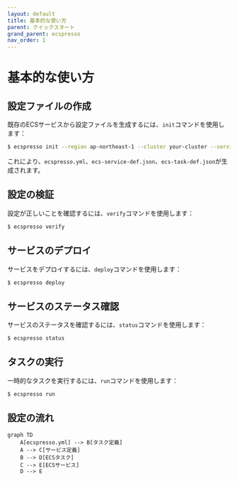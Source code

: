 ```yaml
---
layout: default
title: 基本的な使い方
parent: クイックスタート
grand_parent: ecspresso
nav_order: 1
---
```


# 基本的な使い方

## 設定ファイルの作成

既存のECSサービスから設定ファイルを生成するには、`init`コマンドを使用します：

```bash
$ ecspresso init --region ap-northeast-1 --cluster your-cluster --service your-service
```

これにより、`ecspresso.yml`、`ecs-service-def.json`、`ecs-task-def.json`が生成されます。

## 設定の検証

設定が正しいことを確認するには、`verify`コマンドを使用します：

```bash
$ ecspresso verify
```

## サービスのデプロイ

サービスをデプロイするには、`deploy`コマンドを使用します：

```bash
$ ecspresso deploy
```

## サービスのステータス確認

サービスのステータスを確認するには、`status`コマンドを使用します：

```bash
$ ecspresso status
```

## タスクの実行

一時的なタスクを実行するには、`run`コマンドを使用します：

```bash
$ ecspresso run
```

## 設定の流れ

```mermaid
graph TD
    A[ecspresso.yml] --> B[タスク定義]
    A --> C[サービス定義]
    B --> D[ECSタスク]
    C --> E[ECSサービス]
    D --> E
```
